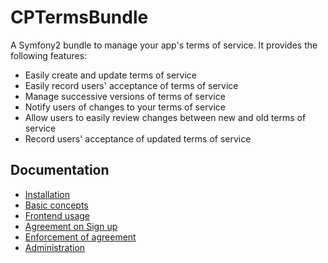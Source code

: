 CPTermsBundle
=============

A Symfony2 bundle to manage your app's terms of service. It provides the following features:

* Easily create and update terms of service
* Easily record users' acceptance of terms of service
* Manage successive versions of terms of service
* Notify users of changes to your terms of service
* Allow users to easily review changes between new and old terms of service
* Record users' acceptance of updated terms of service

Documentation
------------
* [Installation](./Resources/doc/install.md)
* [Basic concepts](Resources/doc/concepts.md)
* [Frontend usage](Resources/doc/frontend.md)
* [Agreement on Sign up](Resources/doc/signup.md)
* [Enforcement of agreement](Resources/doc/enforcement.md)
* [Administration](Resources/doc/admin.md)
